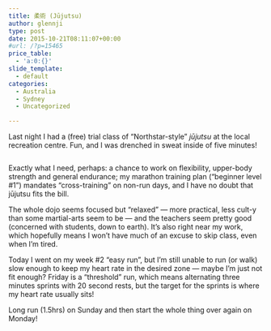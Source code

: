 ```yaml
---
title: 柔術 (Jūjutsu)
author: glennji
type: post
date: 2015-10-21T08:11:07+00:00
#url: /?p=15465
price_table:
  - 'a:0:{}'
slide_template:
  - default
categories:
  - Australia
  - Sydney
  - Uncategorized

---
```

Last night I had a (free) trial class of “Northstar-style” _jūjutsu_ at the local recreation centre. Fun, and I was drenched in sweat inside of five minutes!
  
<a href="https://lh3.googleusercontent.com/-DMX7tfDMwSA/VicFT1-_TeI/AAAAAAABBhU/Dzj_s6-AG1U/1445388117_full.jpeg" target="_blank" rel="noopener noreferrer"><img class="aligncenter" title="万歳!!!" src="https://lh3.googleusercontent.com/-Zu7Ir7NLxo4/VicFTxklXzI/AAAAAAABBhQ/8y_TUllIQGk/1445388117_thumb.jpeg" alt="" align="middle" /></a>
  
<!--more-->Exactly what I need, perhaps: a chance to work on flexibility, upper-body strength and general endurance; my marathon training plan (“beginner level #1”) mandates “cross-training” on non-run days, and I have no doubt that jūjutsu fits the bill.


  
The whole dojo seems focused but “relaxed” — more practical, less cult-y than some martial-arts seem to be — and the teachers seem pretty good (concerned with students, down to earth). It’s also right near my work, which hopefully means I won’t have much of an excuse to skip class, even when I’m tired.
  
Today I went on my week #2 “easy run”, but I’m still unable to run (or walk) slow enough to keep my heart rate in the desired zone — maybe I’m just not fit enough? Friday is a “threshold” run, which means alternating three minutes sprints with 20 second rests, but the target for the sprints is where my heart rate usually sits!
  
Long run (1.5hrs) on Sunday and then start the whole thing over again on Monday!
